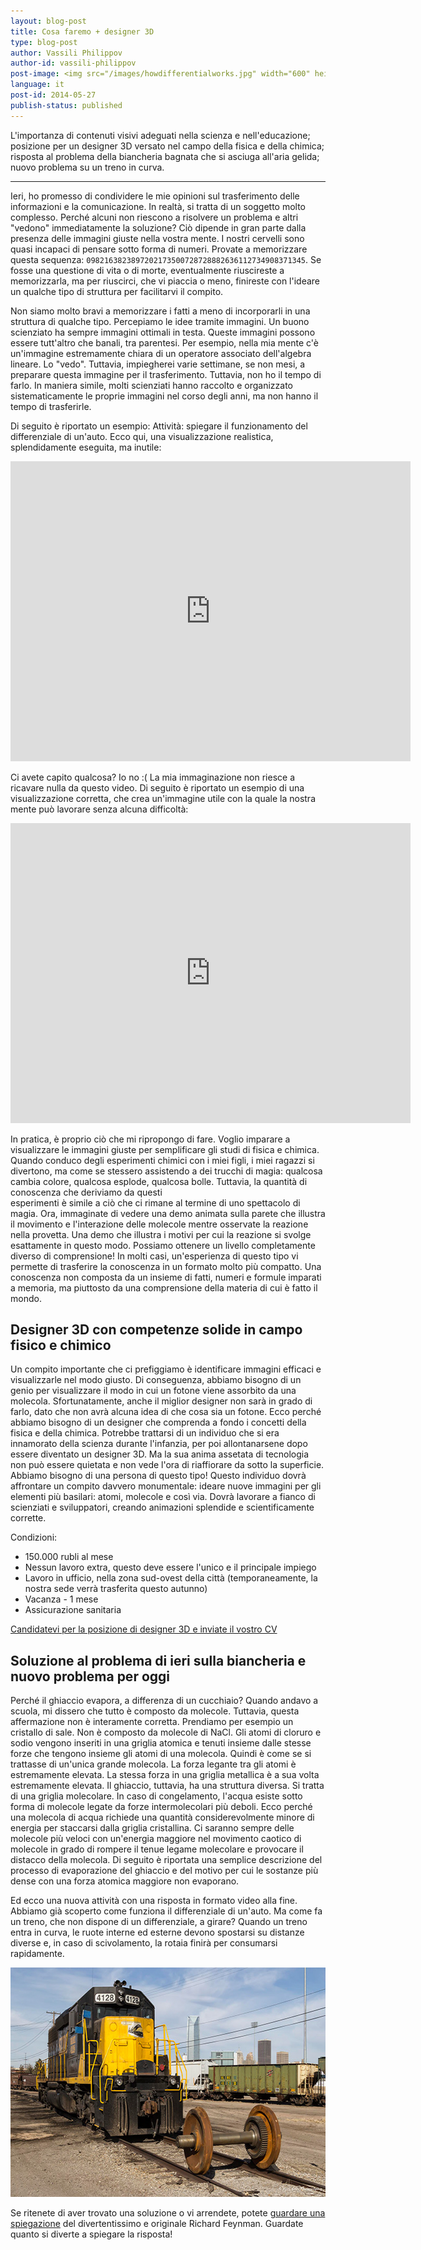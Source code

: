 ```yaml
---
layout: blog-post
title: Cosa faremo + designer 3D
type: blog-post
author: Vassili Philippov
author-id: vassili-philippov
post-image: <img src="/images/howdifferentialworks.jpg" width="600" height="400" alt="How differential works">
language: it
post-id: 2014-05-27
publish-status: published
---
```

L'importanza di contenuti visivi adeguati nella scienza e nell'educazione; posizione per un designer 3D versato nel campo della fisica e della chimica; 
risposta al problema della biancheria bagnata che si asciuga all'aria gelida; nuovo problema su un treno in curva.
<!-- more -->

---

Ieri, ho promesso di condividere le mie opinioni sul trasferimento delle informazioni e la comunicazione. In realtà, si tratta di un soggetto molto complesso. 
Perché alcuni non riescono a risolvere un problema e altri "vedono" immediatamente la soluzione? Ciò dipende in gran parte dalla presenza 
delle immagini giuste nella vostra mente. I nostri cervelli sono quasi incapaci di pensare sotto forma di numeri. 
Provate a memorizzare questa sequenza: <code>0982163823897202173500728728882636112734908371345</code>. 
Se fosse una questione di vita o di morte, eventualmente riuscireste a memorizzarla, ma per riuscirci, che vi piaccia o meno, finireste con l'ideare un qualche tipo di struttura per facilitarvi il compito.

Non siamo molto bravi a memorizzare i fatti a meno di incorporarli in una struttura di qualche tipo. Percepiamo le idee tramite immagini. 
Un buono scienziato ha sempre immagini ottimali in testa. Queste immagini possono essere tutt'altro che banali, tra parentesi. 
Per esempio, nella mia mente c'è un'immagine estremamente chiara di un operatore associato dell'algebra lineare. Lo "vedo". 
Tuttavia, impiegherei varie settimane, se non mesi, a preparare questa immagine per il trasferimento. 
Tuttavia, non ho il tempo di farlo. In maniera simile, molti scienziati hanno raccolto e organizzato sistematicamente le proprie immagini nel corso degli anni, ma non hanno il tempo di trasferirle.

Di seguito è riportato un esempio: Attività: spiegare il funzionamento del differenziale di un'auto. Ecco qui, una visualizzazione realistica, splendidamente eseguita, ma inutile:

<iframe width="640" height="480" src="http://www.youtube.com/embed/lN_xGRt_vVY?rel=0" frameborder="0" allowfullscreen></iframe>
<br/>

Ci avete capito qualcosa? Io no :( La mia immaginazione non riesce a ricavare nulla da questo video. 
Di seguito è riportato un esempio di una visualizzazione corretta, che crea un'immagine utile con la quale la nostra mente può lavorare senza alcuna difficoltà:

<iframe width="640" height="480" src="http://www.youtube.com/embed/yYAw79386WI?rel=0&start=200" frameborder="0" allowfullscreen></iframe>
<br/>

In pratica, è proprio ciò che mi ripropongo di fare. Voglio imparare a visualizzare le immagini giuste per semplificare gli studi di fisica e chimica. 
Quando conduco degli esperimenti chimici con i miei figli, i miei ragazzi si divertono, ma come se stessero assistendo a dei trucchi di magia: 
qualcosa cambia colore, qualcosa esplode, qualcosa bolle. Tuttavia, la quantità di conoscenza che deriviamo da questi  
esperimenti è simile a ciò che ci rimane al termine di uno spettacolo di magia. Ora, immaginate di vedere una demo animata sulla parete che illustra 
il movimento e l'interazione delle molecole mentre osservate la reazione nella provetta. 
Una demo che illustra i motivi per cui la reazione si svolge esattamente in questo modo. Possiamo ottenere un livello completamente diverso di comprensione! 
In molti casi, un'esperienza di questo tipo vi permette di trasferire la conoscenza in un formato molto più compatto. 
Una conoscenza non composta da un insieme di fatti, numeri e formule imparati a memoria, ma piuttosto da una comprensione della materia di cui è fatto il mondo.

## Designer 3D con competenze solide in campo fisico e chimico

Un compito importante che ci prefiggiamo è identificare immagini efficaci e visualizzarle nel modo giusto. Di conseguenza, abbiamo bisogno di un genio per 
visualizzare il modo in cui un fotone viene assorbito da una molecola. Sfortunatamente, anche il miglior designer non sarà in grado di farlo, dato che 
non avrà alcuna idea di che cosa sia un fotone. Ecco perché abbiamo bisogno di un designer che comprenda a fondo i concetti della fisica e della chimica. 
Potrebbe trattarsi di un individuo che si era innamorato della scienza durante l'infanzia, per poi allontanarsene dopo essere diventato un designer 3D. 
Ma la sua anima assetata di tecnologia non può essere quietata e non vede l'ora di riaffiorare da sotto la superficie. 
Abbiamo bisogno di una persona di questo tipo! Questo individuo dovrà affrontare un compito davvero monumentale: ideare nuove immagini per gli elementi più basilari: 
atomi, molecole e così via. Dovrà lavorare a fianco di scienziati e sviluppatori, creando animazioni splendide e scientificamente corrette.

Condizioni:

* 150.000 rubli al mese
* Nessun lavoro extra, questo deve essere l'unico e il principale impiego
* Lavoro in ufficio, nella zona sud-ovest della città (temporaneamente, la nostra sede verrà trasferita questo autunno)
* Vacanza - 1 mese
* Assicurazione sanitaria

<a class="btn btn-primary btn-lg active" href="http://www.it-dominanta.ru/ru/resume_applications/new?vacancy_id=325" role="button">Candidatevi per la posizione di designer 3D e inviate il vostro CV</a>

## Soluzione al problema di ieri sulla biancheria e nuovo problema per oggi

Perché il ghiaccio evapora, a differenza di un cucchiaio? Quando andavo a scuola, mi dissero che tutto è composto da molecole. 
Tuttavia, questa affermazione non è interamente corretta. Prendiamo per esempio un cristallo di sale. Non è composto da molecole di NaCl. 
Gli atomi di cloruro e sodio vengono inseriti in una griglia atomica e tenuti insieme dalle stesse forze che tengono insieme gli atomi di una molecola. 
Quindi è come se si trattasse di un'unica grande molecola. La forza legante tra gli atomi è estremamente elevata. La stessa forza in una griglia metallica è a sua volta estremamente elevata. 
Il ghiaccio, tuttavia, ha una struttura diversa. Si tratta di una griglia molecolare. In caso di congelamento, l'acqua esiste sotto forma di molecole 
legate da forze intermolecolari più deboli. Ecco perché una molecola di acqua richiede una quantità considerevolmente minore di energia per staccarsi 
dalla griglia cristallina. Ci saranno sempre delle molecole più veloci con un'energia maggiore nel movimento caotico di molecole in grado di 
rompere il tenue legame molecolare e provocare il distacco della molecola. Di seguito è riportata una semplice descrizione del processo di evaporazione del ghiaccio e del motivo per cui 
le sostanze più dense con una forza atomica maggiore non evaporano.

Ed ecco una nuova attività con una risposta in formato video alla fine. Abbiamo già scoperto come funziona il differenziale di un'auto. 
Ma come fa un treno, che non dispone di un differenziale, a girare? Quando un treno entra in curva, le ruote interne ed esterne 
devono spostarsi su distanze diverse e, in caso di scivolamento, la rotaia finirà per consumarsi rapidamente.

<a href="https://www.flickr.com/photos/katsrcool/12573192603"><img src="/images/trainwheels.jpg" width="600" height="367" alt="Ruote di un treno"></a>

Se ritenete di aver trovato una soluzione o vi arrendete, potete <a href="http://www.youtube.com/watch?v=y7h4OtFDnYE">guardare una spiegazione</a> del divertentissimo e originale Richard Feynman. Guardate quanto si diverte a spiegare la risposta!